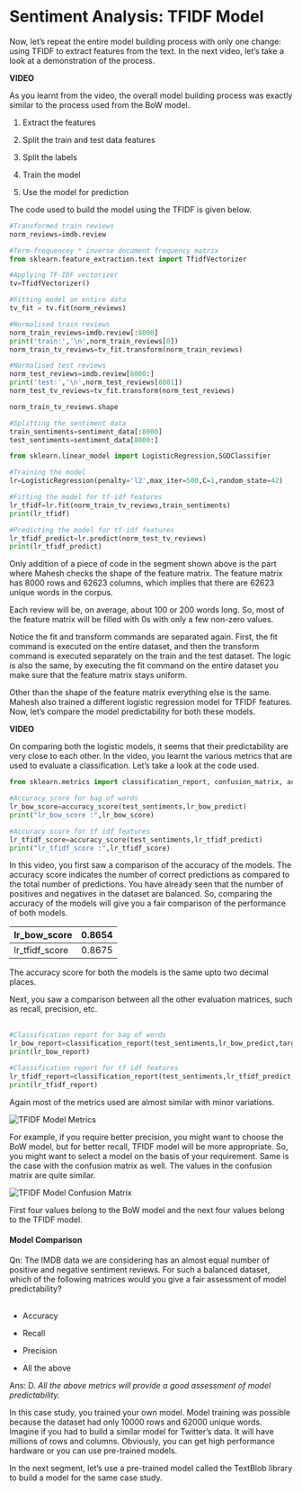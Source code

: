 # Sentiment Analysis: TFIDF Model

Now, let’s repeat the entire model building process with only one change: using TFIDF to extract features from the text. In the next video, let’s take a look at a demonstration of the process. 

**VIDEO**

As you learnt from the video, the overall model building process was exactly similar to the process used from the BoW model. 

1. Extract the features 

2. Split the train and test data features 

3. Split the labels 

4. Train the model 

5. Use the model for prediction 

The code used to build the model using the TFIDF is given below.

```python
#Transformed train reviews
norm_reviews=imdb.review

#Term-frequencey * inverse document frequency matrix
from sklearn.feature_extraction.text import TfidfVectorizer

#Applying TF-IDF vectorizer
tv=TfidfVectorizer()

#Fitting model on entire data
tv_fit = tv.fit(norm_reviews)

#Normalised train reviews
norm_train_reviews=imdb.review[:8000]
print('train:','\n',norm_train_reviews[0])
norm_train_tv_reviews=tv_fit.transform(norm_train_reviews)

#Normalised test reviews
norm_test_reviews=imdb.review[8000:]
print('test:','\n',norm_test_reviews[8001])
norm_test_tv_reviews=tv_fit.transform(norm_test_reviews)

norm_train_tv_reviews.shape

#Splitting the sentiment data
train_sentiments=sentiment_data[:8000]
test_sentiments=sentiment_data[8000:]

from sklearn.linear_model import LogisticRegression,SGDClassifier

#Training the model
lr=LogisticRegression(penalty='l2',max_iter=500,C=1,random_state=42)

#Fitting the model for tf-idf features
lr_tfidf=lr.fit(norm_train_tv_reviews,train_sentiments)
print(lr_tfidf)

#Predicting the model for tf-idf features
lr_tfidf_predict=lr.predict(norm_test_tv_reviews)
print(lr_tfidf_predict)
```

Only addition of a piece of code in the segment shown above is the part where Mahesh checks the shape of the feature matrix. The feature matrix has 8000 rows and 62623 columns, which implies that there are 62623 unique words in the corpus.

Each review will be, on average, about 100 or 200 words long. So, most of the feature matrix will be filled with 0s with only a few non-zero values. 

Notice the fit and transform commands are separated again. First, the fit command is executed on the entire dataset, and then the transform command is executed separately on the train and the test dataset. The logic is also the same, by executing the fit command on the entire dataset you make sure that the feature matrix stays uniform. 

Other than the shape of the feature matrix everything else is the same. Mahesh also trained a different logistic regression model for TFIDF features. Now, let’s compare the model predictability for both these models.

**VIDEO**

On comparing both the logistic models, it seems that their predictability are very close to each other. In the video, you learnt the various metrics that are used to evaluate a classification. Let’s take a look at the code used. 

```python
from sklearn.metrics import classification_report, confusion_matrix, accuracy_score

#Accuracy score for bag of words
lr_bow_score=accuracy_score(test_sentiments,lr_bow_predict)
print("lr_bow_score :",lr_bow_score)

#Accuracy score for tf idf features
lr_tfidf_score=accuracy_score(test_sentiments,lr_tfidf_predict)
print("lr_tfidf_score :",lr_tfidf_score)
```

In this video, you first saw a comparison of the accuracy of the models. The accuracy score indicates the number of correct predictions as compared to the total number of predictions. You have already seen that the number of positives and negatives in the dataset are balanced. So, comparing the accuracy of the models will give you a fair comparison of the performance of both models. 

| lr_bow_score   | 0.8654 |
| -------------- | ------ |
| lr_tfidf_score | 0.8675 |

The accuracy score for both the models is the same upto two decimal places.

Next, you saw a comparison between all the other evaluation matrices, such as recall, precision, etc.   
 
```python
#Classification report for bag of words 
lr_bow_report=classification_report(test_sentiments,lr_bow_predict,target_names=['Positive','Negative'])
print(lr_bow_report)

#Classification report for tf idf features
lr_tfidf_report=classification_report(test_sentiments,lr_tfidf_predict,target_names=['Positive','Negative'])
print(lr_tfidf_report)
```

Again most of the metrics used are almost similar with minor variations. 

![TFIDF Model Metrics](https://i.ibb.co/9v2jR9H/TFIDF-Model-Metrics.png)

For example, if you require better precision, you might want to choose the BoW model, but for better recall, TFIDF model will be more appropriate. So, you might want to select a model on the basis of your requirement. Same is the case with the confusion matrix as well. The values in the confusion matrix are quite similar. 

![TFIDF Model Confusion Matrix](https://i.ibb.co/d4rBP9S/TFIDF-Model-Confusion-Matrix.png)

First four values belong to the BoW model and the next four values belong to the TFIDF model. 

#### Model Comparison

Qn: The IMDB data we are considering has an almost equal number of positive and negative sentiment reviews. For such a balanced dataset, which of the following matrices would you give a fair assessment of model predictability?   
 
- Accuracy 

- Recall 

- Precision

- All the above

Ans: D. *All the above metrics will provide a good assessment of model predictability.*

In this case study, you trained your own model. Model training was possible because the dataset had only 10000 rows and 62000 unique words. Imagine if you had to build a similar model for Twitter’s data. It will have millions of rows and columns. Obviously, you can get high performance hardware or you can use pre-trained models. 

In the next segment, let’s use a pre-trained model called the TextBlob library to build a model for the same case study.